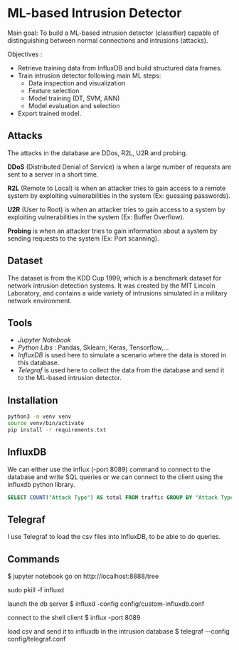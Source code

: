 # ML-based Intrusion Detector

Main goal: To build a ML-based intrusion detector (classifier) capable of
distinguishing between normal connections and intrusions (attacks).

Objectives : 
* Retrieve training data from InfluxDB and build structured data frames.
* Train intrusion detector following main ML steps:
    - Data inspection and visualization
    - Feature selection
    - Model training (DT, SVM, ANN)
    - Model evaluation and selection
* Export trained model.


## Attacks 
The attacks in the database are DDos, R2L, U2R and probing.

**DDoS** (Distributed Denial of Service) is when a large number of requests are sent to a server in a short time.

**R2L** (Remote to Local) is when an attacker tries to gain access to a remote system by exploiting vulnerabilities in the system (Ex: guessing passwords).

**U2R** (User to Root) is when an attacker tries to gain access to a system by exploiting vulnerabilities in the system (Ex: Buffer Overflow).

**Probing** is when an attacker tries to gain information about a system by sending requests to the system (Ex: Port scanning).


## Dataset
The dataset is from the KDD Cup 1999, which is a benchmark dataset for network intrusion detection systems. It was created by the MIT Lincoln Laboratory, and contains a wide variety of intrusions simulated in a military network environment. 


## Tools
- _Jupyter Notebook_
- _Python Libs_ : Pandas, Sklearn, Keras, Tensorflow,...
- _InfluxDB_ is used here to simulate a scenario where the data is stored in this database.
- _Telegraf_ is used here to collect the data from the database and send it to the ML-based intrusion detector.


## Installation
```bash
python3 -m venv venv
source venv/bin/activate
pip install -r requirements.txt
```

## InfluxDB
We can either use the influx (-port 8089) command to connect to the database and write SQL queries or we can connect to the client using the influxdb python library.
```sql
SELECT COUNT("Attack Type") AS total FROM traffic GROUP BY "Attack Type"
```

## Telegraf
I use Telegraf to load the csv files into InfluxDB, to be able to do queries.

## Commands
$ jupyter notebook
go on http://localhost:8888/tree

sudo pkill -f influxd

launch the db server
$ influxd -config config/custom-influxdb.conf

connect to the shell client
$ influx -port 8089

load csv and send it to influxdb in the intrusion database
$ telegraf --config config/telegraf.conf